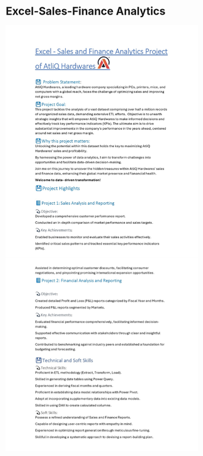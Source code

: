 # Excel-Sales-Finance Analytics

![image alt](https://github.com/vishwasprakash56/Excel-Sales-Analytics/blob/aa7dba3f0d5da0b5d68caa96db6584e7b14412ae/screenshort%201.jpg)
![image alt](https://github.com/vishwasprakash56/Excel-Sales-Analytics/blob/25faaf51b06b0d59dae9e8b4d43b729b8e8dc5fe/screenshort%202.jpg)


